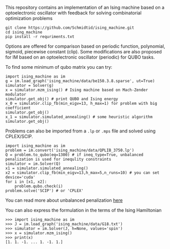 This repository contains an implementation of an Ising machine based on a optoelectronic oscillator with feedback for solving combinatorial optimization problems

```
git clone https://github.com/Schmidtid/ising_machine.git
cd ising_machine
pip install -r requriments.txt
```

Options are offered for comparison based on periodic function, polynomial, sigmoid, piecewise constant (clip). Some modifications are also proposed for IM based on an optoelectronic oscillator (periodic) for QUBO tasks.

To find some minimum of qubo matrix you can try:

```
import ising_machine as im
g = im.load_graph('ising_machine/data/be150.3.8.sparse', ut=True)
simulator = Solver(g)
x = simulator.mzm_ising() # Ising machine based on Mach-Zender modulator
simulator.get_obj() # print QUBO and Ising energy
x_0 = simulator.clip_fb(min_eigv=13, h_max=1) for problem with big coefficient
simulator.get_obj()
x_1 = simulator.simulated_annealing() # some heuristic algorithm
simulator.get_obj()
```

Problems can also be imported from a `.lp` or `.mps` file and solved using CPLEX/SCIP.

```
import ising_machine as im
problem = im.convert('ising_machine/data/QPLIB_3750.lp')
Q = problem.to_qubo(eq=1300) # if ineq_type=True, unbalanced penalization is used for inequlity constraints
simulator = im.Solver(Q)
x1 = simulator.simulated_annealing() 
x2 = simulator.clip_fb(min_eigv=13,h_max=5,n_runs=10) # you can set device='cuda'
for i in [x1, x2]:
    problem.qubo.check(i)
problem.solve('SCIP') # or 'CPLEX'
```
You can read more about unbalanced penalization [here](https://arxiv.org/pdf/2211.13914)

You can also express the formulation in the terms of the Ising Hamiltonian

```
>>> import ising_machine as im
>>> J = im.load_graph('ising_machine/data/G18.txt')
>>> simulator = im.Solver(J, h=None, values='spin')
>>> x = simulator.mzm_ising()
>>> print(x)
[1. 1. -1. ... 1. -1. 1.]
```
